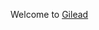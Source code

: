 Welcome to [Gilead](https://www.npr.org/sections/health-shots/2022/06/24/1107126432/abortion-bans-supreme-court-roe-v-wade)
